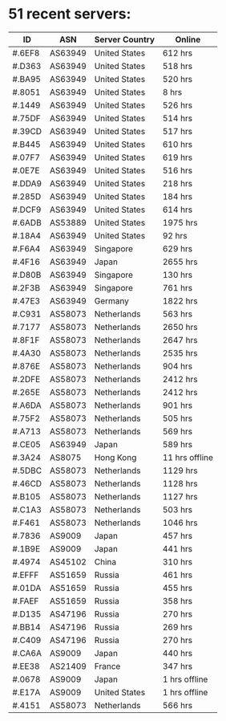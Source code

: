 # 51 recent servers:

| ID | ASN | Server Country | Online |
| ------ | ------ | ------ | ------ |
| #.6EF8 | AS63949 | United States | 612 hrs |
| #.D363 | AS63949 | United States | 518 hrs |
| #.BA95 | AS63949 | United States | 520 hrs |
| #.8051 | AS63949 | United States | 8 hrs |
| #.1449 | AS63949 | United States | 526 hrs |
| #.75DF | AS63949 | United States | 514 hrs |
| #.39CD | AS63949 | United States | 517 hrs |
| #.B445 | AS63949 | United States | 610 hrs |
| #.07F7 | AS63949 | United States | 619 hrs |
| #.0E7E | AS63949 | United States | 516 hrs |
| #.DDA9 | AS63949 | United States | 218 hrs |
| #.285D | AS63949 | United States | 184 hrs |
| #.DCF9 | AS63949 | United States | 614 hrs |
| #.6ADB | AS53889 | United States | 1975 hrs |
| #.18A4 | AS63949 | United States | 92 hrs |
| #.F6A4 | AS63949 | Singapore | 629 hrs |
| #.4F16 | AS63949 | Japan | 2655 hrs |
| #.D80B | AS63949 | Singapore | 130 hrs |
| #.2F3B | AS63949 | Singapore | 761 hrs |
| #.47E3 | AS63949 | Germany | 1822 hrs |
| #.C931 | AS58073 | Netherlands | 563 hrs |
| #.7177 | AS58073 | Netherlands | 2650 hrs |
| #.8F1F | AS58073 | Netherlands | 2647 hrs |
| #.4A30 | AS58073 | Netherlands | 2535 hrs |
| #.876E | AS58073 | Netherlands | 904 hrs |
| #.2DFE | AS58073 | Netherlands | 2412 hrs |
| #.265E | AS58073 | Netherlands | 2412 hrs |
| #.A6DA | AS58073 | Netherlands | 901 hrs |
| #.75F2 | AS58073 | Netherlands | 505 hrs |
| #.A713 | AS58073 | Netherlands | 569 hrs |
| #.CE05 | AS63949 | Japan | 589 hrs |
| #.3A24 | AS8075 | Hong Kong | 11 hrs offline |
| #.5DBC | AS58073 | Netherlands | 1129 hrs |
| #.46CD | AS58073 | Netherlands | 1128 hrs |
| #.B105 | AS58073 | Netherlands | 1127 hrs |
| #.C1A3 | AS58073 | Netherlands | 503 hrs |
| #.F461 | AS58073 | Netherlands | 1046 hrs |
| #.7836 | AS9009 | Japan | 457 hrs |
| #.1B9E | AS9009 | Japan | 441 hrs |
| #.4974 | AS45102 | China | 310 hrs |
| #.EFFF | AS51659 | Russia | 461 hrs |
| #.01DA | AS51659 | Russia | 455 hrs |
| #.FAEF | AS51659 | Russia | 358 hrs |
| #.D135 | AS47196 | Russia | 270 hrs |
| #.BB14 | AS47196 | Russia | 269 hrs |
| #.C409 | AS47196 | Russia | 270 hrs |
| #.CA6A | AS9009 | Japan | 440 hrs |
| #.EE38 | AS21409 | France | 347 hrs |
| #.0678 | AS9009 | Japan | 1 hrs offline |
| #.E17A | AS9009 | United States | 1 hrs offline |
| #.4151 | AS58073 | Netherlands | 566 hrs |

